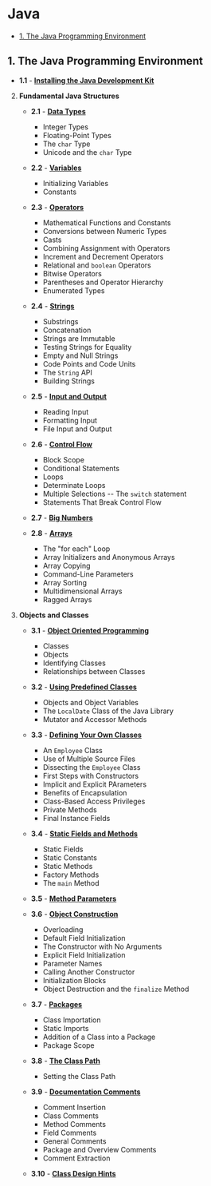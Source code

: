 # Java

- [1. The Java Programming Environment](#1-the-java-programming-environment)

## **1. The Java Programming Environment**

- **1.1** - [**Installing the Java Development Kit**](1_Java/1_TheJavaProgrammingEnvironment/1_InstallingTheJavaDevelopmentKit.md)

2. **Fundamental Java Structures**

    - **2.1** - [**Data Types**](1_Java/2_FundamentalJavaStructures/1_DataTypes.md)

        - Integer Types
        - Floating-Point Types
        - The `char` Type
        - Unicode and the `char` Type

    - **2.2** - [**Variables**](1_Java/2_FundamentalJavaStructures/2_Variables.md)

        - Initializing Variables
        - Constants

    - **2.3** - [**Operators**](1_Java/2_FundamentalJavaStructures/3_Operators.md)

        - Mathematical Functions and Constants
        - Conversions between Numeric Types
        - Casts
        - Combining Assignment with Operators
        - Increment and Decrement Operators
        - Relational and `boolean` Operators
        - Bitwise Operators
        - Parentheses and Operator Hierarchy
        - Enumerated Types

    - **2.4** - [**Strings**](1_Java/2_FundamentalJavaStructures/4_Strings.md)

        - Substrings
        - Concatenation
        - Strings are Immutable
        - Testing Strings for Equality
        - Empty and Null Strings
        - Code Points and Code Units
        - The `String` API
        - Building Strings

    - **2.5** - [**Input and Output**](1_Java/2_FundamentalJavaStructures/5_InputAndOutput.md)

        - Reading Input
        - Formatting Input
        - File Input and Output

    - **2.6** - [**Control Flow**](1_Java/2_FundamentalJavaStructures/6_ControlFlow.md)

        - Block Scope
        - Conditional Statements
        - Loops
        - Determinate Loops
        - Multiple Selections -- The `switch` statement
        - Statements That Break Control Flow

    - **2.7** - [**Big Numbers**](1_Java/2_FundamentalJavaStructures/7_BigNumbers.md)

    - **2.8** - [**Arrays**](1_Java/2_FundamentalJavaStructures/8_Arrays.md)

        - The "for each" Loop
        - Array Initializers and Anonymous Arrays
        - Array Copying
        - Command-Line Parameters
        - Array Sorting
        - Multidimensional Arrays
        - Ragged Arrays

3. **Objects and Classes**

    - **3.1** - [**Object Oriented Programming**](1_Java/3_ObjectsAndClasses/1_ObjectOrientedProgramming.md)

        - Classes
        - Objects
        - Identifying Classes
        - Relationships between Classes

    - **3.2** - [**Using Predefined Classes**](1_Java/3_ObjectsAndClasses/2_UsingPredefinedClasses.md)

        - Objects and Object Variables
        - The `LocalDate` Class of the Java Library
        - Mutator and Accessor Methods

    - **3.3** - [**Defining Your Own Classes**](1_Java/3_ObjectsAndClasses/3_DefiningYourOwnClasses.md)

        - An `Employee` Class
        - Use of Multiple Source Files
        - Dissecting the `Employee` Class
        - First Steps with Constructors
        - Implicit and Explicit PArameters
        - Benefits of Encapsulation
        - Class-Based Access Privileges
        - Private Methods
        - Final Instance Fields

    - **3.4** - [**Static Fields and Methods**](1_Java/3_ObjectsAndClasses/4_StaticFieldsAndMethods.md)

        - Static Fields
        - Static Constants
        - Static Methods
        - Factory Methods
        - The `main` Method

    - **3.5** - [**Method Parameters**](1_Java/3_ObjectsAndClasses/5_MethodParameters.md)

    - **3.6** - [**Object Construction**](1_Java/3_ObjectsAndClasses/6_ObjectConstruction.md)

        - Overloading
        - Default Field Initialization
        - The Constructor with No Arguments
        - Explicit Field Initialization
        - Parameter Names
        - Calling Another Constructor
        - Initialization Blocks
        - Object Destruction and the `finalize` Method

    - **3.7** - [**Packages**](1_Java/3_ObjectsAndClasses/7_Packages.md)

        - Class Importation
        - Static Imports
        - Addition of a Class into a Package
        - Package Scope

    - **3.8** - [**The Class Path**](1_Java/3_ObjectsAndClasses/8_TheClassPath.md)

        - Setting the Class Path

    - **3.9** - [**Documentation Comments**](1_Java/3_ObjectsAndClasses/9_DocumentationComments.md)

        - Comment Insertion
        - Class Comments
        - Method Comments
        - Field Comments
        - General Comments
        - Package and Overview Comments
        - Comment Extraction

    - **3.10** - [**Class Design Hints**](1_Java/3_ObjectsAndClasses/10_ClassDesignHints.md)
